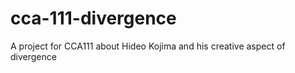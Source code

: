 # cca-111-divergence

A project for CCA111 about Hideo Kojima and his creative aspect of divergence
